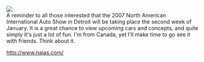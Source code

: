 [![](http://bp0.blogger.com/_kfv2ADnjgQg/RXz3Mr6Qn6I/AAAAAAAAAAg/2hKDunUFTi4/s400/Image3.jpg)](http://bp0.blogger.com/_kfv2ADnjgQg/RXz3Mr6Qn6I/AAAAAAAAAAg/2hKDunUFTi4/s1600-h/Image3.jpg)  
A reminder to all those interested that the 2007 North American International Auto Show in Detroit will be taking place the second week of January. It is a great chance to view upcoming cars and concepts, and quite simply it's just a lot of fun. I'm from Canada, yet I'll make time to go see it with friends. Think about it.  
  
<http://www.naias.com/>